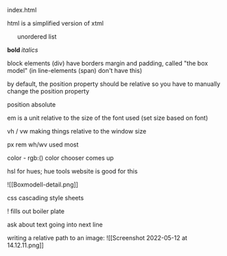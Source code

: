 index.html

html is a simplified version of xtml
<ul> unordered list </ul>
<strong> bold </strong>
<em> italics </em>

block elements (div) have borders margin and padding, called "the box model" (in line-elements (span) don't have this)

by default, the position property should be relative so you have to manually change the position property 

position absolute

em is a unit relative to the size of the font used (set size based on font)

vh / vw making things relative to the window size

px rem wh/wv used most

color - rgb:() color chooser comes up

hsl for hues; hue tools website is good for this

![[Boxmodell-detail.png]]

css cascading style sheets

! fills out boiler plate


ask about text going into next line

writing a relative path to an image: ![[Screenshot 2022-05-12 at 14.12.11.png]]

